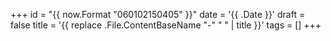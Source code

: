 +++
id = "{{ now.Format "060102150405" }}"
date = '{{ .Date }}'
draft = false
title = '{{ replace .File.ContentBaseName "-" " " | title }}'
tags = []
+++
